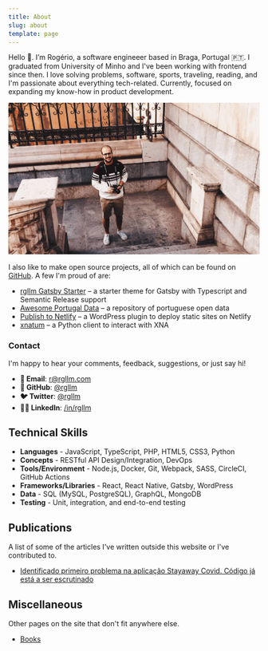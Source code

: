 ```yaml
---
title: About
slug: about
template: page
---
```


Hello 👋. I’m Rogério, a software engineeer based in Braga, Portugal 🇵🇹. I graduated from University of Minho and I've been working with frontend since then. I love solving problems, software, sports, traveling, reading, and I'm passionate about everything tech-related. Currently, focused on expanding my know-how in product development.

![Me](../images/rogerio-full.jpg)

I also like to make open source projects, all of which can be found on [GitHub](https://github.com/rgllm/). A few I'm proud of are:

- [rgllm Gatsby Starter](https://github.com/rgllm/rgllm-gatsby-starter) – a starter theme for Gatsby with Typescript and Semantic Release support
- [Awesome Portugal Data](https://github.com/rgllm/awesome-portugal-data/) – a repository of portuguese open data
- [Publish to Netlify](https://wordpress.org/plugins/publish-to-netlify/) – a WordPress plugin to deploy static sites on Netlify
- [xnatum](https://pypi.org/project/xnatum/) – a Python client to interact with XNA

### Contact

I'm happy to hear your comments, feedback, suggestions, or just say hi!

- **📧 Email**: [r@rgllm.com](mailto:r[AT]rgllm[DOT]com)
- **🐙 GitHub**: [@rgllm](https://github.com/rgllm/)
- **🐦 Twitter**: [@rgllm](https://twitter.com/rgllm/)
- **🧑‍💼 LinkedIn**: [/in/rgllm](https://linkedin.com/in/rgllm/)

## Technical Skills

- **Languages** - JavaScript, TypeScript, PHP, HTML5, CSS3, Python
- **Concepts** - RESTful API Design/Integration, DevOps
- **Tools/Environment** - Node.js, Docker, Git, Webpack, SASS, CircleCI, GitHub Actions
- **Frameworks/Libraries** - React, React Native, Gatsby, WordPress
- **Data** - SQL (MySQL, PostgreSQL), GraphQL, MongoDB
- **Testing** - Unit, integration, and end-to-end testing

## Publications

A list of some of the articles I've written outside this website or I've contributed to.

- [Identificado primeiro problema na aplicação Stayaway Covid. Código já está a ser escrutinado](https://visao.sapo.pt/exameinformatica/noticias-ei/software/2020-07-30-identificado-problema-aplicacao-stayaway-covid/)

## Miscellaneous

Other pages on the site that don't fit anywhere else.

- [Books](https://rgllm.com/books/)
